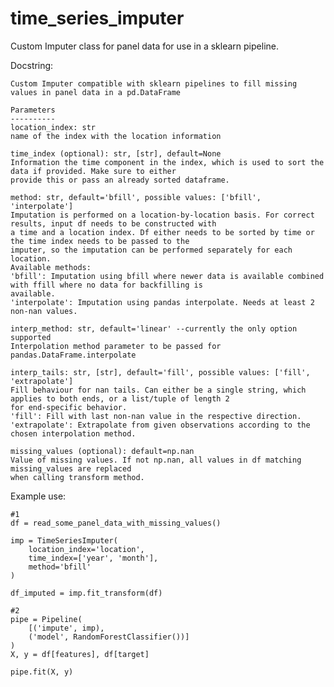 # time_series_imputer
Custom Imputer class for panel data for use in a sklearn pipeline.

Docstring:

    Custom Imputer compatible with sklearn pipelines to fill missing values in panel data in a pd.DataFrame

    Parameters
    ----------
    location_index: str
    name of the index with the location information

    time_index (optional): str, [str], default=None
    Information the time component in the index, which is used to sort the data if provided. Make sure to either
    provide this or pass an already sorted dataframe.

    method: str, default='bfill', possible values: ['bfill', 'interpolate']
    Imputation is performed on a location-by-location basis. For correct results, input df needs to be constructed with
    a time and a location index. Df either needs to be sorted by time or the time index needs to be passed to the
    imputer, so the imputation can be performed separately for each location.
    Available methods:
    'bfill': Imputation using bfill where newer data is available combined with ffill where no data for backfilling is
    available.
    'interpolate': Imputation using pandas interpolate. Needs at least 2 non-nan values.

    interp_method: str, default='linear' --currently the only option supported
    Interpolation method parameter to be passed for pandas.DataFrame.interpolate

    interp_tails: str, [str], default='fill', possible values: ['fill', 'extrapolate']
    Fill behaviour for nan tails. Can either be a single string, which applies to both ends, or a list/tuple of length 2
    for end-specific behavior.
    'fill': Fill with last non-nan value in the respective direction.
    'extrapolate': Extrapolate from given observations according to the chosen interpolation method.

    missing_values (optional): default=np.nan
    Value of missing values. If not np.nan, all values in df matching missing_values are replaced
    when calling transform method.

Example use:

    #1
    df = read_some_panel_data_with_missing_values()
    
    imp = TimeSeriesImputer(
        location_index='location',
        time_index=['year', 'month'],
        method='bfill'
    )
    
    df_imputed = imp.fit_transform(df)
    
    #2
    pipe = Pipeline(
        [('impute', imp),
        ('model', RandomForestClassifier())]
    )
    X, y = df[features], df[target]
    
    pipe.fit(X, y)
    
    
